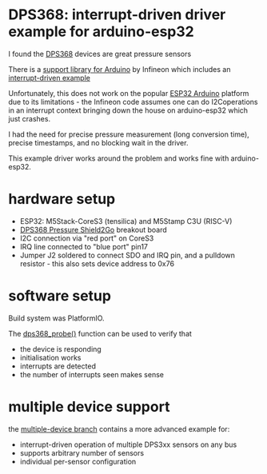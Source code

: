 # DPS368: interrupt-driven driver example for arduino-esp32

I found the [DPS368](https://www.infineon.com/cms/en/product/sensor/pressure-sensors/pressure-sensors-for-iot/dps368/) devices are great pressure sensors

There is a [support library for Arduino](https://github.com/Infineon/arduino-xensiv-dps3xx) by Infineon which includes an [interrupt-driven example](https://github.com/Infineon/arduino-xensiv-dps3xx/blob/master/examples/i2c_interrupt/i2c_interrupt.ino)

Unfortunately, this does not work on the popular [ESP32 Arduino](https://github.com/espressif/arduino-esp32) platform due to its limitations - the Infineon code assumes one can do I2Coperations in an interrupt context bringing down the house on arduino-esp32 which just crashes.

I had the need for precise pressure measurement (long conversion time), precise timestamps, and no blocking wait in the driver.

This  example driver works around the problem and works fine with  arduino-esp32.

# hardware setup

- ESP32: M5Stack-CoreS3 (tensilica) and M5Stamp C3U (RISC-V)
- [DPS368 Pressure Shield2Go](https://www.mouser.at/datasheet/2/196/Infineon_DPS368_Shield2Go_Quick_Start_Guide_GS_v01-3131997.pdf) breakout board
- I2C connection via "red port" on CoreS3
- IRQ line connected to "blue port" pin17
- Jumper J2 soldered to connect SDO and IRQ pin, and a pulldown resistor - this also sets device address to 0x76

# software setup

Build system was PlatformIO.

The [dps368_probe()](https://github.com/mhaberler/dps368-arduino-esp32-irq/blob/main/irqtest/dps3xxprobe.cpp) function can be used to verify that

- the device is responding
- initialisation works
- interrupts are detected
- the number of interrupts seen makes sense

# multiple device support

the [multiple-device branch](https://github.com/mhaberler/dps368-arduino-esp32-irq/blob/multiple-devices/src/main.cpp) contains a more advanced example for:
- interrupt-driven operation of multiple DPS3xx sensors on any bus
- supports arbitrary number of sensors
- individual per-sensor configuration
